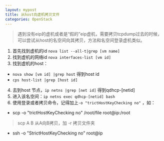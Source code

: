 ```yaml
---
layout: mypost
title: 从host向虚机拷贝文件
categories: OpenStack
---
```

> 遇到没有eip的虚机或者是“假的”eip虚机，需要拷贝tcpdump过去的时候，可以尝试从host的名空间向其拷贝，方法和名空间登录虚机类似。

1. 首先找到虚机的id `nova list --all-t|grep [vm name]`
2. 找到虚机的网络id `nova interfaces-list [vm id]`
3. 找到虚机的host：
  * `nova show [vm id] |grep host` 得到host id
  * `cps host-list |grep [host id]`
4. 去到host 节点，`ip netns |grep [net id]` 得到qdhcp-[netid]
5. 进入该名空间：`ip netns exec qdhcp-[netid] bash`
6. 使用登录或者拷贝命令，记得加上`-o "trictHostKeyChecking no"` ，如：
  * scp -o "trictHostKeyChecking no" /root/file root@ip:/root
  > scp A B 从A向B拷贝，加 -r 拷贝文件夹
  
  * ssh -o "StrictHostKeyChecking no" root@ip

